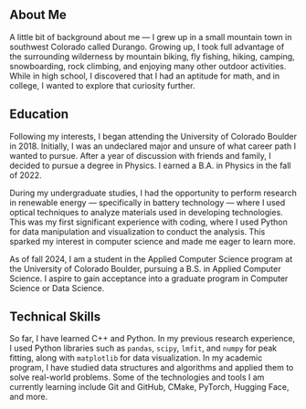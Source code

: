 ## About Me

A little bit of background about me — I grew up in a small mountain town in southwest Colorado called Durango. Growing up, I took full advantage of the surrounding wilderness by mountain biking, fly fishing, hiking, camping, snowboarding, rock climbing, and enjoying many other outdoor activities. While in high school, I discovered that I had an aptitude for math, and in college, I wanted to explore that curiosity further.

## Education

Following my interests, I began attending the University of Colorado Boulder in 2018. Initially, I was an undeclared major and unsure of what career path I wanted to pursue. After a year of discussion with friends and family, I decided to pursue a degree in Physics. I earned a B.A. in Physics in the fall of 2022.

During my undergraduate studies, I had the opportunity to perform research in renewable energy — specifically in battery technology — where I used optical techniques to analyze materials used in developing technologies. This was my first significant experience with coding, where I used Python for data manipulation and visualization to conduct the analysis. This sparked my interest in computer science and made me eager to learn more.

As of fall 2024, I am a student in the Applied Computer Science program at the University of Colorado Boulder, pursuing a B.S. in Applied Computer Science. I aspire to gain acceptance into a graduate program in Computer Science or Data Science.

## Technical Skills

So far, I have learned C++ and Python. In my previous research experience, I used Python libraries such as `pandas`, `scipy`, `lmfit`, and `numpy` for peak fitting, along with `matplotlib` for data visualization. In my academic program, I have studied data structures and algorithms and applied them to solve real-world problems. Some of the technologies and tools I am currently learning include Git and GitHub, CMake, PyTorch, Hugging Face, and more.
